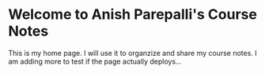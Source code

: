 # Welcome to Anish Parepalli's Course Notes
This is my home page. I will use it to organzize and share my course notes. I am adding more to test if the page actually deploys...

